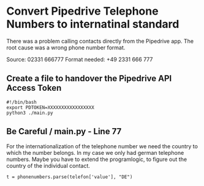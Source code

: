  # Convert Pipedrive Telephone Numbers to internatinal standard
There was a problem calling contacts directly from the Pipedrive app. The root cause was a wrong phone number format.

Source: 02331 666777
Format needed: +49 2331 666 777

## Create a file to handover the Pipedrive API Access Token
```
#!/bin/bash
export PDTOKEN=XXXXXXXXXXXXXXXXX
python3 ./main.py
```

## Be Careful / main.py - Line 77 

For the internationalization of the telephone number we need the country to which the number belongs. In my case we only had german telephone numbers. Maybe you have to extend the programlogic, to figure out the country of the individual  contact. 

```
t = phonenumbers.parse(telefon['value'], "DE")
```



